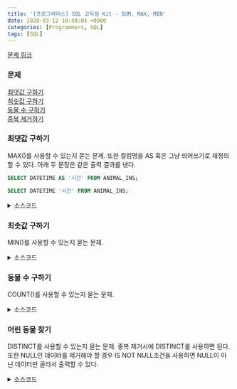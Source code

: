 ```yaml
---
title: '[프로그래머스] SQL 고득점 Kit - SUM, MAX, MIN'
date: 2020-03-12 10:40:04 +0900
categories: [Programmers, SQL]
tags: [SQL]
---
```


[문제 링크](https://programmers.co.kr/learn/courses/30/parts/17043)

### 문제
[최댓값 구하기](#최댓값-구하기)<br>
[최솟값 구하기](#최솟값-구하기)<br>
[동물 수 구하기](#동물-수-구하기)<br>
[중복 제거하기](#중복-제거하기)<br>

### 최댓값 구하기
MAX()를 사용할 수 있는지 묻는 문제. 또한 컬럼명을 AS 혹은 그냥 띄어쓰기로 재정의할 수 있다. 아래 두 문장은 같은 출력 결과를 낸다.
```sql
SELECT DATETIME AS '시간' FROM ANIMAL_INS;
```
```sql
SELECT DATETIME '시간' FROM ANIMAL_INS;
```

<details>
  <summary> 소스코드 </summary>
    <div markdown="1">

```sql
SELECT MAX(DATETIME) AS '시간' FROM ANIMAL_INS;
```

</div>
</details>

### 최솟값 구하기
MIN()를 사용할 수 있는지 묻는 문제.

<details>
  <summary> 소스코드 </summary>
    <div markdown="1">

```sql
SELECT MIN(DATETIME) AS '시간' FROM ANIMAL_INS;
```

</div>
</details>

### 동물 수 구하기
COUNT()를 사용할 수 있는지 묻는 문제.

<details>
  <summary> 소스코드 </summary>
    <div markdown="1">

```sql
SELECT COUNT(ANIMAL_ID) AS count FROM ANIMAL_INS;
```

</div>
</details>

### 어린 동물 찾기
DISTINCT를 사용할 수 있는지 묻는 문제. 중복 제거시에 DISTINCT를 사용하면 된다. 또한 NULL인 데이터를 제거해야 할 경우 IS NOT NULL조건을 사용하면 NULL이 아닌 데이터만 골라서 출력할 수 있다.

<details>
  <summary> 소스코드 </summary>
    <div markdown="1">

```sql
SELECT COUNT(DISTINCT NAME) AS count
FROM ANIMAL_INS
WHERE NAME IS NOT NULL;
```

</div>
</details>